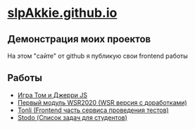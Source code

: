 # [slpAkkie.github.io](//slpAkkie.github.io)

## Демонстрация моих проектов

На этом "сайте" от github я публикую свои frontend работы

## Работы

- [Игра Том и Джерри JS](https://slpakkie.github.io/TomAndJerry-JS/)
- [Первый модуль WSR2020 (WSR версия с доработками)](https://slpakkie.github.io/wsr2020-module-1/)
- [Tonli (Frontend часть сервиса проведения тестов)](https://slpakkie.github.io/Tonli/)
- [Stodo (Список задач для студентов)](https://slpakkie.github.io/Stodo/)
